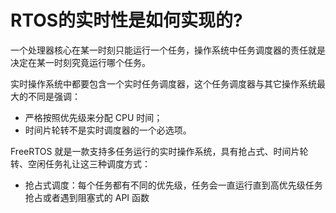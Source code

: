 # RTOS的实时性是如何实现的?
一个处理器核心在某一时刻只能运行一个任务，操作系统中任务调度器的责任就是决定在某一时刻究竟运行哪个任务。

实时操作系统中都要包含一个实时任务调度器，这个任务调度器与其它操作系统最大的不同是强调：
- 严格按照优先级来分配 CPU 时间；
- 时间片轮转不是实时调度器的一个必选项。

FreeRTOS 就是一款支持多任务运行的实时操作系统，具有抢占式、时间片轮转、空闲任务礼让这三种调度方式：
- 抢占式调度：每个任务都有不同的优先级，任务会一直运行直到高优先级任务抢占或者遇到阻塞式的 API 函数